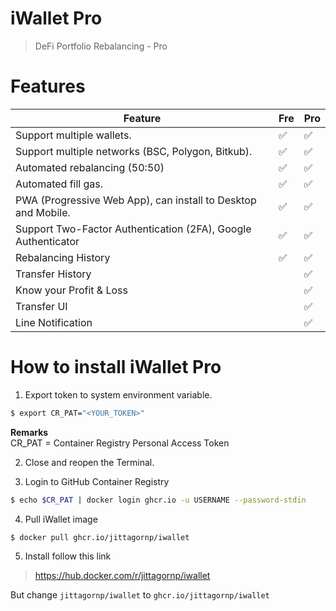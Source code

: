 # iWallet Pro

> DeFi Portfolio Rebalancing - Pro

# Features

| Feature | Fre | Pro | 
|---------|-----|-----|
| Support multiple wallets. | :white_check_mark: | :white_check_mark: |
| Support multiple networks (BSC, Polygon, Bitkub). | :white_check_mark: | :white_check_mark: |
| Automated rebalancing (50:50) | :white_check_mark: | :white_check_mark: |
| Automated fill gas. | :white_check_mark: | :white_check_mark: |
| PWA (Progressive Web App), can install to Desktop and Mobile. | :white_check_mark: | :white_check_mark: |
| Support Two-Factor Authentication (2FA), Google Authenticator | :white_check_mark: | :white_check_mark: |
| Rebalancing History | :white_check_mark: | :white_check_mark: |
| Transfer History |  | :white_check_mark: |
| Know your Profit & Loss |  | :white_check_mark: |
| Transfer UI |  | :white_check_mark: |
| Line Notification |  | :white_check_mark: |

# How to install iWallet Pro

1. Export token to system environment variable.

```sh
$ export CR_PAT="<YOUR_TOKEN>"
```
**Remarks**  
CR_PAT = Container Registry Personal Access Token

2. Close and reopen the Terminal.

3. Login to GitHub Container Registry

```sh
$ echo $CR_PAT | docker login ghcr.io -u USERNAME --password-stdin
```

4. Pull iWallet image

```sh
$ docker pull ghcr.io/jittagornp/iwallet
```

5. Install follow this link

> https://hub.docker.com/r/jittagornp/iwallet

But change `jittagornp/iwallet` to `ghcr.io/jittagornp/iwallet`
